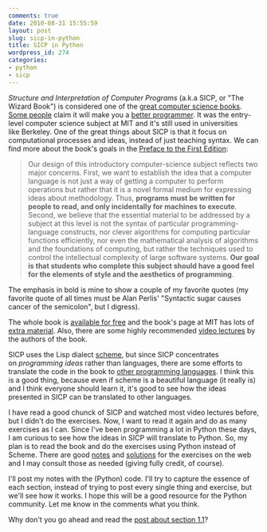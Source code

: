 ```yaml
---
comments: true
date: 2010-08-31 15:55:59
layout: post
slug: sicp-in-python
title: SICP in Python
wordpress_id: 274
categories:
- python
- sicp
---
```


_Structure and Interpretation of Computer Programs_ (a.k.a SICP, or "The Wizard Book") is considered one of the [great computer science books](http://www.amazon.com/review/R3G05B1TQ5XGZP/ref=cm_cr_rdp_perm). [Some people](http://programming-musings.org/2007/01/31/a-scheme-bookshelf/) claim it will make you a [better programmer](http://lispy.wordpress.com/2007/10/13/how-studying-sicp-made-me-a-better-programmer/). It was the entry-level computer science subject at MIT and it's still used in universities like Berkeley. One of the great things about SICP is that it focus on computational processes and ideas, instead of just teaching syntax. We can find more about the book's goals in the [Preface to the First Edition](http://mitpress.mit.edu/sicp/full-text/book/book-Z-H-7.html):


<!-- more -->

> Our design of this introductory computer-science subject reflects two major concerns. First, we want to establish the idea that a computer language is not just a way of getting a computer to perform operations but rather that it is a novel formal medium for expressing ideas about methodology. Thus, **programs must be written for people to read, and only incidentally for machines to execute**. Second, we believe that the essential material to be addressed by a subject at this level is not the syntax of particular programming-language constructs, nor clever algorithms for computing particular functions efficiently, nor even the mathematical analysis of algorithms and the foundations of computing, but rather the techniques used to control the intellectual complexity of large software systems. **Our goal is that students who complete this subject should have a good feel for the elements of style and the aesthetics of programming**.


The emphasis in bold is mine to show a couple of my favorite quotes (my favorite quote of all times must be Alan Perlis' "Syntactic sugar causes cancer of the semicolon", but I digress).

The whole book is [available for free](http://mitpress.mit.edu/sicp/full-text/book/book.html) and the book's page at MIT has lots of [extra material](http://mitpress.mit.edu/sicp/). Also, there are some highly recommended [video lectures](http://groups.csail.mit.edu/mac/classes/6.001/abelson-sussman-lectures/) by the authors of the book.

SICP uses the Lisp dialect [scheme](http://en.wikipedia.org/wiki/Scheme_(programming_language)), but since SICP concentrates on _programming ideas_ rather than languages, there are some efforts to translate the code in the book to [other programming languages](http://www.codepoetics.com/wiki/index.php?title=Topics:SICP_in_other_languages). I think this is a good thing, because even if scheme is a beautiful language (it really is) and I think everyone should learn it, it's good to see how the ideas presented in SICP can be translated to other languages.

I have read a good chunck of SICP and watched most video lectures before, but I didn't do the exercises. Now, I want to read it again and do as many exercises as I can. Since I've been programming a lot in Python these days, I am curious to see how the ideas in SICP will translate to Python. So, my plan is to read the book and do the exercises using Python instead of Scheme. There are good [notes](http://eli.thegreenplace.net/category/programming/lisp/sicp/) and [solutions](http://www.kendyck.com/solutions-to-sicp/) for the exercises on the web and I may consult those as needed (giving fully credit, of course).

I'll post my notes with the (Python) code. I'll try to capture the essence of each section, instead of trying to post every single thing and exercise, but we'll see how it works. I hope this will be a good resource for the Python community. Let me know in the comments what you think.

Why don't you go ahead and read the [post about section 1.1](http://pedrokroger.net/blog/2010/08/sicp-in-python-1-1-the-elements-of-programming/)?

